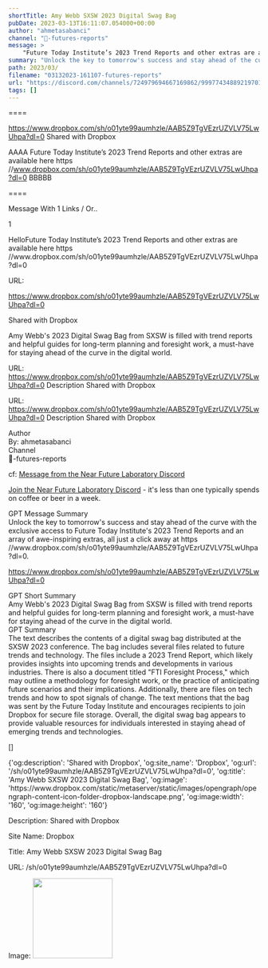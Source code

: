 ```yaml
---
shortTitle: Amy Webb SXSW 2023 Digital Swag Bag
pubDate: 2023-03-13T16:11:07.054000+00:00
author: "ahmetasabanci"
channel: "🌟-futures-reports"
message: >
    "Future Today Institute’s 2023 Trend Reports and other extras are available here  https //www.dropbox.com/sh/o01yte99aumhzle/AAB5Z9TgVEzrUZVLV75LwUhpa?dl=0"
summary: "Unlock the key to tomorrow's success and stay ahead of the curve with the exclusive access to Future Today Institute's 2023 Trend Reports and an array of awe-inspiring extras, all just a click away at https //www.dropbox.com/sh/o01yte99aumhzle/AAB5Z9TgVEzrUZVLV75LwUhpa?dl=0."
path: 2023/03/
filename: "03132023-161107-futures-reports"
url: "https://discord.com/channels/724979694667169862/999774348892197017/1084871271478726769"
tags: []
---
```

====

https://www.dropbox.com/sh/o01yte99aumhzle/AAB5Z9TgVEzrUZVLV75LwUhpa?dl=0
Shared with Dropbox
<!-- 

 -->

AAAA Future Today Institute’s 2023 Trend Reports and other extras are available here  https //www.dropbox.com/sh/o01yte99aumhzle/AAB5Z9TgVEzrUZVLV75LwUhpa?dl=0 BBBBB

====
<div class="metadata-title-header pt-3 pb-3 pl-2">Message  With 1 Links / Or..</div>    
<div class="human-content-container">  


<p>1</p>
<div style="font-family: var(--font-family-peak);">HelloFuture Today Institute’s 2023 Trend Reports and other extras are available here  https //www.dropbox.com/sh/o01yte99aumhzle/AAB5Z9TgVEzrUZVLV75LwUhpa?dl=0</div>

URL: <p>https://www.dropbox.com/sh/o01yte99aumhzle/AAB5Z9TgVEzrUZVLV75LwUhpa?dl=0</p>
<p>Shared with Dropbox</p>  <!-- Example: Display each item in a paragraph -->
<p>Amy Webb's 2023 Digital Swag Bag from SXSW is filled with trend reports and helpful guides for long-term planning and foresight work, a must-have for staying ahead of the curve in the digital world.</p>




URL: https://www.dropbox.com/sh/o01yte99aumhzle/AAB5Z9TgVEzrUZVLV75LwUhpa?dl=0
Description Shared with Dropbox

</div>

<div class="bg-blue-300 p-4 rounded-md mb-4">

URL: https://www.dropbox.com/sh/o01yte99aumhzle/AAB5Z9TgVEzrUZVLV75LwUhpa?dl=0
Description Shared with Dropbox

</div>

<div class="metadata-title-header pt-3 pb-3 pl-2">Author</div>    
<div class="bg-gray-200 p-4 rounded-md mb-4">   
By: ahmetasabanci
</div>

<div class="metadata-title-header pt-3 pb-3 pl-2">Channel</div>    
<div class="bg-gray-200 p-4 rounded-md mb-4">   
🌟-futures-reports</span>
</div>

cf: <a href="">Message from the Near Future Laboratory Discord</a>

<a href="">Join the Near Future Laboratory Discord</a> - it's less than one typically spends on coffee or beer in a week. 

<div class="metadata-title-header pt-3 pb-3 pl-2">GPT Message Summary</div>    
<div class="robot-content-container">
Unlock the key to tomorrow's success and stay ahead of the curve with the exclusive access to Future Today Institute's 2023 Trend Reports and an array of awe-inspiring extras, all just a click away at https //www.dropbox.com/sh/o01yte99aumhzle/AAB5Z9TgVEzrUZVLV75LwUhpa?dl=0.
</div>
</div>


<a href="https://www.dropbox.com/sh/o01yte99aumhzle/AAB5Z9TgVEzrUZVLV75LwUhpa?dl=0">https://www.dropbox.com/sh/o01yte99aumhzle/AAB5Z9TgVEzrUZVLV75LwUhpa?dl=0</a><br/>

<div class="metadata-title-header pt-3 pb-3 pl-2">GPT Short Summary</div>
<div class="robot-content-container">
Amy Webb's 2023 Digital Swag Bag from SXSW is filled with trend reports and helpful guides for long-term planning and foresight work, a must-have for staying ahead of the curve in the digital world.
</div>

<div class="metadata-title-header pt-3 pb-3 pl-2">GPT Summary</div>
<div class="robot-content-container">
The text describes the contents of a digital swag bag distributed at the SXSW 2023 conference. The bag includes several files related to future trends and technology. The files include a 2023 Trend Report, which likely provides insights into upcoming trends and developments in various industries. There is also a document titled "FTI Foresight Process," which may outline a methodology for foresight work, or the practice of anticipating future scenarios and their implications. Additionally, there are files on tech trends and how to spot signals of change. The text mentions that the bag was sent by the Future Today Institute and encourages recipients to join Dropbox for secure file storage. Overall, the digital swag bag appears to provide valuable resources for individuals interested in staying ahead of emerging trends and technologies.
</div>

<!-- Summary:  Amy Webb SXSW 2023 Digital Swag Bag - Dropbox . Join them on Dropbox for secure, reliable file storage that you can trust . -->

[]

<div class="bg-gray-400"> {'og:description': 'Shared with Dropbox', 'og:site_name': 'Dropbox', 'og:url': '/sh/o01yte99aumhzle/AAB5Z9TgVEzrUZVLV75LwUhpa?dl=0', 'og:title': 'Amy Webb SXSW 2023 Digital Swag Bag', 'og:image': 'https://www.dropbox.com/static/metaserver/static/images/opengraph/opengraph-content-icon-folder-dropbox-landscape.png', 'og:image:width': '160', 'og:image:height': '160'} </div>

Description: Shared with Dropbox

Site Name: Dropbox

Title: Amy Webb SXSW 2023 Digital Swag Bag

URL: /sh/o01yte99aumhzle/AAB5Z9TgVEzrUZVLV75LwUhpa?dl=0

Image: <img src="https://www.dropbox.com/static/metaserver/static/images/opengraph/opengraph-content-icon-folder-dropbox-landscape.png" width="160" height="160"/>


